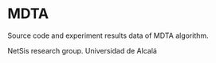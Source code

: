 # MDTA
Source code and experiment results data of MDTA algorithm.

NetSis research group. Universidad de Alcalá
